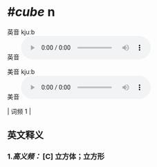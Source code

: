# ***\#cube*** n
英音 kjuːb  
英音
<audio src="./media/cube-B.aac" controls="controls"></audio>

美音 kjuːb  
美音
<audio src="./media/cube.aac" controls="controls"></audio>



| 词频 1 |  

英文释义
---
### 1.*高义频：* **[C] 立方体；立方形**  


